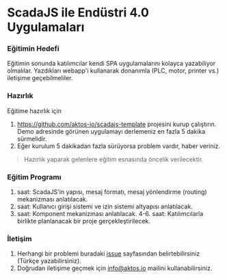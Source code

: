 # ScadaJS ile Endüstri 4.0 Uygulamaları 

### Eğitimin Hedefi

Eğitimin sonunda katılımcılar kendi SPA uygulamalarını kolayca yazabiliyor olmalılar. Yazdıkları webapp'i kullanarak donanımla (PLC, motor, printer vs.) iletişime geçebilmeliler. 

### Hazırlık

Eğitime hazırlık için 

1. https://github.com/aktos-io/scadajs-template projesini kurup çalıştırın. Demo adresinde görünen uygulamayı derlemeniz en fazla 5 dakika sürmelidir. 
2. Eğer kurulum 5 dakikadan fazla sürüyorsa problem vardır, haber veriniz.

> Hazırlık yaparak gelenlere eğitim esnasında öncelik verilecektir. 

### Eğitim Programı 

1. saat: ScadaJS'in yapısı, mesaj formatı, mesaj yönlendirme (routing) mekanizması anlatılacak. 
2. saat: Kullanıcı girişi sistemi ve izin sistemi altyapısı anlatılacak.
3. saat: Komponent mekanizması anlatılacak. 
4-6. saat: Katılımcılarla birlikte planlanacak bir proje gerçekleştirilecek. 

### İletişim 
1. Herhangi bir problemi buradaki [issue](https://github.com/hacknbreak/2017-scadajs-workshop/issues) sayfasından belirtebilirsiniz (Türkçe yazabilirsiniz). 
2. Doğrudan iletişime geçmek için info@aktos.io mailini kullanabilirsiniz. 
